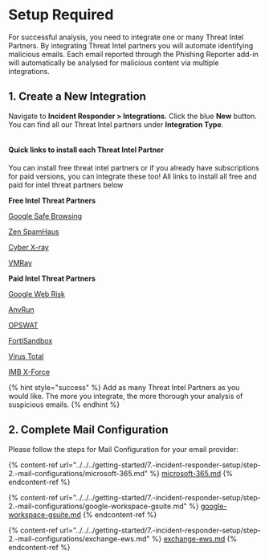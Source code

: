 # Setup Required

For successful analysis, you need to integrate one or many Threat Intel Partners. By integrating Threat Intel partners you will automate identifying malicious emails. Each email reported through the Phishing Reporter add-in will automatically be analysed for malicious content via multiple integrations.

## **1. Create a New Integration** <a href="#creating-new-integration" id="creating-new-integration"></a>

Navigate to **Incident Responder > Integrations.** Click the blue **New** button. You can find all our Threat Intel partners under **Integration Type**.

<figure><img src="https://files.gitbook.com/v0/b/gitbook-x-prod.appspot.com/o/spaces%2FlKFxOYqYqSykikkXpwjG%2Fuploads%2FO9zvAviIbw4c4O7141yr%2Fthreat%20intel%20step%201.gif?alt=media&#x26;token=67ad44ca-841f-49a9-96d9-86204d2ec467" alt=""><figcaption></figcaption></figure>

#### **Quick links to install each Threat Intel Partner**

You can install free threat intel partners or if you already have subscriptions for paid versions, you can integrate these too! All links to install all free and paid for intel threat partners below

**Free Intel Threat Partners**

​[Google Safe Browsing](../../../platform/incident-responder/integrations.md#google-safe-browsing)

[​​Zen SpamHaus​](../../../platform/incident-responder/integrations.md#zen-spamhaus)

​​[Cyber X-ray](../../../platform/incident-responder/integrations.md#cyber-x-ray)

[​VMRay​](../../../platform/incident-responder/integrations.md#vmray)

**Paid Intel Threat Partners**

​​[Google Web Risk](../../../platform/incident-responder/integrations.md#google-web-risk)

[​AnyRun​](../../../platform/incident-responder/integrations.md#anyrun)

[​​OPSWAT​](../../../platform/incident-responder/integrations.md#opswat)

[​FortiSandbox](../../../platform/incident-responder/integrations.md#fortisandbox)

​​[Virus Total​](../../../platform/incident-responder/integrations.md#virustotal)

​[IMB X-Force](../../../platform/incident-responder/integrations.md#ibm-x-force)

{% hint style="success" %}
Add as many Threat Intel Partners as you would like. The more you integrate, the more thorough your analysis of suspicious emails.
{% endhint %}

## 2. Complete Mail Configuration

Please follow the steps for Mail Configuration for your email provider:

{% content-ref url="../../../getting-started/7.-incident-responder-setup/step-2.-mail-configurations/microsoft-365.md" %}
[microsoft-365.md](../../../getting-started/7.-incident-responder-setup/step-2.-mail-configurations/microsoft-365.md)
{% endcontent-ref %}

{% content-ref url="../../../getting-started/7.-incident-responder-setup/step-2.-mail-configurations/google-workspace-gsuite.md" %}
[google-workspace-gsuite.md](../../../getting-started/7.-incident-responder-setup/step-2.-mail-configurations/google-workspace-gsuite.md)
{% endcontent-ref %}

{% content-ref url="../../../getting-started/7.-incident-responder-setup/step-2.-mail-configurations/exchange-ews.md" %}
[exchange-ews.md](../../../getting-started/7.-incident-responder-setup/step-2.-mail-configurations/exchange-ews.md)
{% endcontent-ref %}
